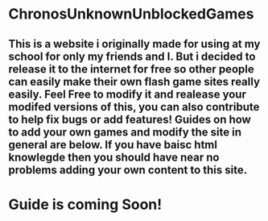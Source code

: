 # ChronosUnknownUnblockedGames
## This is a website i originally made for using at my school for only my friends and I. But i decided to release it to the internet for free so other people can easily make their own flash game sites really easily. Feel Free to modify it and realease your modifed versions of this, you can also contribute to help fix bugs or add features! Guides on how to add your own games and modify the site in general are below. If you have baisc html knowlegde then you should have near no problems adding your own content to this site.

# Guide is coming Soon!
